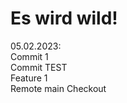 # Es wird wild!

05.02.2023: <br>
Commit 1 <br>
Commit TEST <br>
Feature 1 <br>
Remote main Checkout <br>